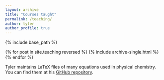 ```yaml
---
layout: archive
title: "Courses taught"
permalink: /teaching/
author: tyler
author_profile: true
---
```


{% include base_path %}

{% for post in site.teaching reversed %}
  {% include archive-single.html %}
{% endfor %}

Tyler maintains LaTeX files of many equations used in physical chemistry. You can find them at his [GitHub repository](https://github.com/tkmeldrum/pchem_equations).
